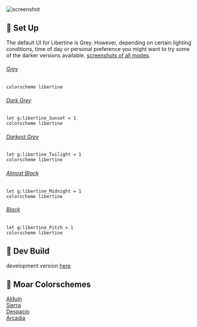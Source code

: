 ![screenshot](https://user-images.githubusercontent.com/11221489/33653696-b6dad206-da22-11e7-80ae-3481397e1bec.png)

:space_invader: Set Up
------
The default UI for Libertine is Grey. However, depending on certain lighting conditions, time of day or personal preference you might want to try some of the darker versions available. [screenshots of all modes](https://github.com/AlessandroYorba/Libertine/issues/1).

###### [Grey](https://user-images.githubusercontent.com/11221489/33653196-166c4c88-da21-11e7-824a-152333d00c24.png)
```
colorscheme libertine 
```

###### [Dark Grey](https://user-images.githubusercontent.com/11221489/33653243-4b9284c2-da21-11e7-9de0-c3b209d2565c.png)
```
let g:libertine_Sunset = 1
colorscheme libertine
```

###### [Darkest Grey](https://user-images.githubusercontent.com/11221489/33653269-6aab4dd0-da21-11e7-91d2-7d11614373eb.png)
```
let g:libertine_Twilight = 1
colorscheme libertine
```

###### [Almost Black](https://user-images.githubusercontent.com/11221489/33653312-8dbda67e-da21-11e7-8844-b5a1b3702f93.png)
```
let g:libertine_Midnight = 1
colorscheme libertine
```

###### [Black](https://user-images.githubusercontent.com/11221489/33653340-a833496e-da21-11e7-9b63-3111fe560a75.png)
```
let g:libertine_Pitch = 1
colorscheme libertine
```

:crescent_moon: Dev Build
----------------------------
development version [here](https://github.com/AlessandroYorba/Libertine/tree/nightly)

:octopus: Moar Colorschemes
-------
[Alduin](https://github.com/AlessandroYorba/Alduin)<br>
[Sierra](https://github.com/AlessandroYorba/Sierra)<br>
[Despacio](https://github.com/AlessandroYorba/Despacio)<br>
[Arcadia](https://github.com/AlessandroYorba/Arcadia)<br>
